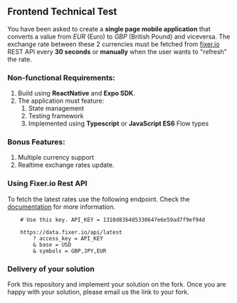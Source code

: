 ## Frontend Technical Test

You have been asked to create a **single page mobile application** that converts a value from *EUR* (Euro) to *GBP* (British Pound) and viceversa. The exchange rate between these 2 currencies must be fetched from [fixer.io](https://fixer.io/documentation) REST API every **30 seconds** or **manually** when the user wants to "refresh" the rate.		    
	    
### Non-functional Requirements:

1. Build using **ReactNative** and **Expo SDK**.
2. The application must feature: 
    1. State management
    2. Testing framework
    3. Implemented using **Typescript** or **JavaScript ES6** Flow types

### Bonus Features:

1. Multiple currency support
2. Realtime exchange rates update.

### Using Fixer.io Rest API

To fetch the latest rates use the following endpoint. Check the [documentation](https://fixer.io/documentation) for more information.

		# Use this key. API_KEY = 1310d83b485330647e6e59ad7f9ef94d
		
		https://data.fixer.io/api/latest
		    ? access_key = API_KEY
		    & base = USD
		    & symbols = GBP,JPY,EUR
		    
### Delivery of your solution

Fork this repository and implement your solution on the fork. Once you are happy with your solution, please email us the link to your fork. 
